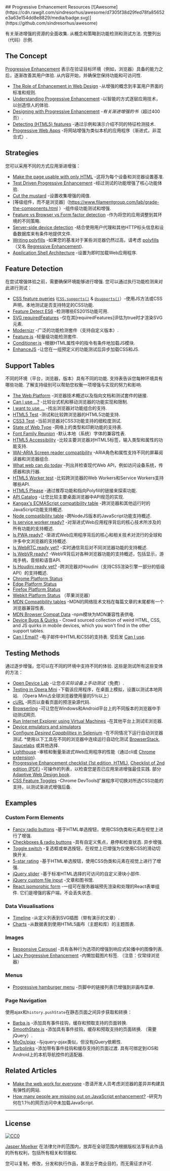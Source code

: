 <div class="github-widget" data-repo="jbmoelker/progressive-enhancement-resources"></div>
<script async src="https://pagead2.googlesyndication.com/pagead/js/adsbygoogle.js"></script><ins class="adsbygoogle" style="display:block" data-ad-client="ca-pub-6890694312814945" data-ad-slot="5473692530" data-ad-format="auto"  data-full-width-responsive="true"></ins><script>(adsbygoogle = window.adsbygoogle || []).push({});</script>
## Progressive Enhancement Resources [![Awesome](https://cdn.rawgit.com/sindresorhus/awesome/d7305f38d29fed78fa85652e3a63e154dd8e8829/media/badge.svg)](https://github.com/sindresorhus/awesome)

有关渐进增强的资源的全面收集. 从概念和策略到功能检测和测试方法. 完整列出（代码）示例.





## The Concept

[Progressive Enhancement](https://en.wikipedia.org/wiki/Progressive_enhancement) 表示在验证目标环境（例如，浏览器）具备的能力之后，逐渐改善其用户体验. 从内容开始，并确保您保持功能和可访问性.

* [The Role of Enhancement in Web Design](https://www.nngroup.com/articles/enhancement/) -从增强的概念到丰富用户界面的标准和规则.
* [Understanding Progressive Enhancement](http://alistapart.com/article/understandingprogressiveenhancement) -以智能的方式逐层应用技术，以创造惊人的体验.
* [Designing with Progressive Enhancement](https://www.filamentgroup.com/dwpe/) -*有关渐进增强的书*（超过400页）.
* [Detecting (HTML5) features](http://diveinto.html5doctor.com/detect.html) -通过示例和演示介绍不同的特征检测技术. 
* [Progressive Web Apps](https://infrequently.org/2015/06/progressive-apps-escaping-tabs-without-losing-our-soul/) -将网站增强为类似本机的应用程序（渐进式，非混合式）.


## Strategies

您可以采用不同的方式应用渐进增强：

* [Make the page usable with only HTML](https://www.gov.uk/service-manual/technology/using-progressive-enhancement#make-the-page-usable-with-only-html) -这将为每个设备和浏览器设置基准.
* [Test Driven Progressive Enhancement](http://alistapart.com/article/testdriven) -经过测试的功能增强了核心功能体验.
* [Cut the mustard](http://responsivenews.co.uk/post/18948466399/cutting-the-mustard) -设置收集增强的阈值.
* [等级组件，而不是浏览器]（https://www.filamentgroup.com/lab/grade-the-components.html
）-组件级功能测试和增强.
* [Feature vs Browser vs Form factor detection](http://www.html5rocks.com/en/tutorials/detection/) -作为将您的应用调整到其环境的不同策略.
* [Server-side device detection](https://www.smashingmagazine.com/2014/07/server-side-device-detection-with-javascript/) -结合使用用户代理和其他HTTP标头信息和设备数据库来有条件地提供文件.
* [Writing polyfills](https://addyosmani.com/blog/writing-polyfills/) -如果您的基准对于某些浏览器仍然过高，请考虑 [polyfills](https://remysharp.com/2010/10/08/what-is-a-polyfill) （又名 [Regressive Enhancement](https://twitter.com/SlexAxton/status/25600963629)).
* [Application Shell Architecture](https://medium.com/google-developers/instant-loading-web-apps-with-an-application-shell-architecture-7c0c2f10c73) -设置为即时加载Web应用程序.


## Feature Detection

在尝试增强体验之前，需要确保环境能够进行增强. 您可以通过执行功能检测来对此进行测试：

* [CSS feature queries](https://www.sitepoint.com/an-introduction-to-css-supports-rule-feature-queries/) ([`CSS.supports()`](https://developer.mozilla.org/en/docs/Web/API/CSS/supports) & [`@supports()`](https://developer.mozilla.org/en-US/docs/Web/CSS/@supports)）-使用JS方法或CSS声明，本地测试是否支持特定的CSS功能.
* [Feature Detect ES6](https://www.npmjs.com/package/feature-detect-es6) -检测哪些ES2015功能可用.
* [SVG requiredFeatures](https://developer.mozilla.org/en-US/docs/Web/SVG/Attribute/requiredFeatures) -仅在其[requiredFeatures]评估为true时才渲染SVG元素.
* [Modernizr](https://modernizr.com/) -广泛的功能检测套件（支持自定义版本）.
* [Feature.js](http://featurejs.com/) -轻量级功能检测套件.
* [Conditioner.js](http://conditionerjs.com/) -根据HTML属性中的指令有条件地加载JS模块.
* [EnhanceJS](https://www.filamentgroup.com/lab/introducing-enhancejs-smarter-safer-apply-progressive-enhancement.html) -让您在一组预定义的功能测试后异步加载CSS和JS.


## Support Tables

不同的环境（平台，浏览器，版本）具有不同的功能. 支持表告诉您每种环境具有哪些功能. 了解支持级别可以帮助您权衡一项增强与实现的努力和影响.

* [The Web Platform](https://platform.html5.org/) -浏览器技术概述以及指向文档和测试套件的链接.
* [Can I use ...?](http://caniuse.com/) -比较台式机和移动浏览器的功能实现和限制.
* [I want to use ...](http://www.iwanttouse.com/) -找出浏览器对功能组合的支持.
* [HTML5 Test](http://html5test.com/) -测试和比较跨浏览器的HTML5功能支持.
* [CSS3 Test](http://css3test.com/) -当前浏览器对CSS3功能支持的细粒度测试.
* [State of Web Type](https://github.com/bramstein/stateofwebtype) -网络上的类型和印刷功能的支持表.
* [Font Family Reunion](http://fontfamily.io/) -默认本地（系统）字体的兼容性表.
* [HTML5 Accessibility](http://html5accessibility.com/) -比较主要浏览器对HTML5标签，输入类型和属性的功能支持. 
* [WAI-ARIA Screen reader compatibility](https://www.powermapper.com/tests/screen-readers/aria/) -ARIA角色和属性支持不同的屏幕阅读器和浏览器组合.
* [What web can do today](https://whatwebcando.today/) -列出并检查现代Web API，例如访问设备系统，传感器和执行器.
* [HTML5 Worker test](https://nolanlawson.github.io/html5workertest/) -比较跨浏览器的Web Workers和Service Workers支持哪些API.
* [HTML5 Please](http://html5please.com/) -通过推荐功能和指向Polyfill的链接来探索功能.
* [API Catalog](https://developer.microsoft.com/en-us/microsoft-edge/platform/catalog/) -让您比较主要桌面浏览器中API规范的实现.
* [Kangax's ECMAScript compatibility table](http://kangax.github.io/compat-table/) -跨浏览器和其他运行时的JavaScript功能支持概述.
* [Node compatibility table](http://node.green/) -跨NodeJS版本的JavaScript功能支持概述.
* [Is service worker ready?](https://jakearchibald.github.io/isserviceworkerready/) -对渐进式Web应用程序背后的核心技术所涉及的所有功能的支持概述.
* [Is PWA ready?](https://ispwaready.toxicjohann.com/) -渐进式Web应用程序背后的核心和相关技术对流行的全球和许多中文浏览器的支持概述.
* [Is WebRTC ready yet?](http://iswebrtcreadyyet.com/) -实时通信背后对不同浏览器功能的支持概述.
* [Is WebVR ready?](https://iswebvrready.org/) -WebVR背后对各种浏览器功能的支持概述，包括显示，游戏手柄，音频和语音API.
* [Is Houdini ready yet?](https://ishoudinireadyyet.com/) -跨浏览器对Houdini（支持CSS渲染引擎一部分的低级API）的支持概述.
* [Chrome Platform Status](https://www.chromestatus.com/features)
* [Edge Platform Status](https://developer.microsoft.com/en-us/microsoft-edge/platform/status/)
* [Firefox Platform Status](https://platform-status.mozilla.org/)
* [Webkit Platform Status](https://webkit.org/status/) （苹果浏览器）
* [MDN Compatibility tables](https://developer.mozilla.org/en-US/docs/MDN/Contribute/Structures/Compatibility_tables) -MDN的网络技术文档在每篇文章的末尾都有一个浏览器兼容性表.
* [MDN Browser Compat Data](https://github.com/mdn/browser-compat-data) -npm模块为MDN兼容性表供电.
* [Device Bugs & Quirks](https://github.com/scottjehl/Device-Bugs) - Crowd sourced collection of weird HTML, CSS, and JS quirks in mobile devices, which you won't find in the other support tables.
* [Can I Email?](https://www.caniemail.com/)  -电子邮件中HTML和CSS的支持表. 受启发 [Can I use](http://caniuse.com/).


## Testing Methods

通过逐步增强，您可以在不同的环境中支持不同的体验. 这些是测试所有这些变体的方法：

* [Open Device Lab](https://opendevicelab.com/) -让您*在实际设备上手动测试*（免费）.
* [Testing in Opera Mini](https://dev.opera.com/articles/making-sites-work-opera-mini/#testing-in-opera-mini)  -下载该应用程序，在桌面上模拟，设置以测试本地网站.  （Opera Mini占全球浏览器使用量的5％以上）
* [cURL](https://curl.haxx.se/docs/manual.html) -网页以查看页面的预渲染源代码.
* [Browserling](https://www.browserling.com/) -可让您在Windows和Android平台上的不同版本的浏览器中手动测试网页.
* [Run Internet Explorer using Virtual Machines](https://developer.microsoft.com/en-us/microsoft-edge/tools/vms/mac/) -在其他平台上测试IE浏览器.
* [Device emulators and simulators](https://developers.google.com/web/tools/chrome-devtools/iterate/device-mode/testing-other-browsers?hl=en#device-emulators-and-simulators)
* [Configure *Desired Capabilities* in Selenium](https://github.com/SeleniumHQ/selenium/wiki/DesiredCapabilities) -在不同情况下运行自动浏览器测试.
*使用以下工具在不同的浏览器中连续运行自动化测试 [BrowserStack](https://www.browserstack.com/), [Saucelabs](https://saucelabs.com/) 或其他选择.
* [Lighthouse](https://github.com/GoogleChrome/lighthouse) -审核和衡量渐进式Web应用程序的性能（通过cli或 [Chrome extension](https://chrome.google.com/webstore/detail/lighthouse/blipmdconlkpinefehnmjammfjpmpbjk)).
* [Progressive Enhancement checklist (1st edition, HTML)](http://adaptivewebdesign.info/1st-edition/read/chapter-6.html#the-progressive-enhancement-checklist), [Checklist of 2nd edition (PDF)](http://adaptivewebdesign.info/2nd-edition/checklist.pdf)  -可操作的列表，以检查您是否已应用渐进增强最佳实践. 部分 [Adaptive Web Design book](http://adaptivewebdesign.info/).
* [CSS Feature Toggles](https://chrome.google.com/webstore/detail/css-feature-toggles/aeinmfddnniiloadoappmdnffcbffnjg) -Chrome DevTools扩展程序可切换对所选CSS功能的支持，以测试渐进式增强后备.


## Examples

### Custom Form Elements

* [Fancy radio buttons](https://www.sitepoint.com/replacing-radio-buttons-without-replacing-radio-buttons/) -基于HTML单选按钮，使用CSS伪类和元素在视觉上进行了增强.
* [Checkboxes & radio buttons](https://www.filamentgroup.com/dwpe/checkbox-radiobutton/)  -具有自定义焦点，悬停和检查状态. 异步增强.
* [Toggle switch](https://ghinda.net/css-toggle-switch/) -复选框或单选按钮，在视觉上已增强为仅使用CSS的滑动切换开关.
* [5-star rating](http://lea.verou.me/2011/08/accessible-star-rating-widget-with-pure-css/) -基于HTML单选按钮，使用CSS伪类和元素在视觉上进行了增强.
* [jQuery slider](https://github.com/filamentgroup/jQuery-Slider) -基于标准HTML选择的可访问的自定义滑块小部件.
* [jQuery custom file input](https://www.filamentgroup.com/lab/jquery-custom-file-input-book-designing-with-progressive-enhancement.html) -文章和图书馆.
* [React isomorphic form](https://github.com/ghengeveld/react-isomorphic-form/)  -一组可在服务器端预先渲染和处理的React表单组件. 它们是增强的客户端，不会丢失状态.

### Data Visualisations

* [Timeline](https://css-tricks.com/progressive-enhancement-data-visualizations/) -从定义列表到SVG插图（带有演示的文章）.
* [Charts](https://www.filamentgroup.com/lab/update-to-jquery-visualize-accessible-charts-with-html5-from-designing-with.html) -从数据表到使用HTML5画布（主题和库）的主题图表.

### Images

* [Responsive Carousel](http://filamentgroup.github.io/responsive-carousel/test/functional/fade-auto.html) -具有各种行为选项的增强到响应式轮播中的图像列表.
* [Lazy Progressive Enhancement](https://github.com/tvler/lazy-progressive-enhancement)  -内懒加载图片<noscript>标签.  （注意：仅常绿浏览器）

### Menus

* [Progressive hamburger menu](http://heydonworks.com/practical_aria_examples/#hamburger) -页脚中的链接列表已增强到非画布菜单.

### Page Navigation

使用ajax和`history.pushState`在静态页面之间异步获取和转换：

* [Barba.js](http://barbajs.org/) -添加具有事件挂钩，缓存和预取支持的页面转换.
* [SmoothState.js](https://github.com/miguel-perez/smoothState.js)  -添加具有事件挂钩，缓存和预取支持的页面转换.  （需要jQuery）.
* [MoOx/pjax](https://github.com/MoOx/pjax) -与jquery-pjax类似，但没有jQuery依赖性.
* [Turbolinks](https://github.com/turbolinks/turbolinks)  -添加带有事件挂钩和缓存支持的页面过渡. 具有可绑定到iOS和Android上的本机导航控件的适配器.


## Related Articles

* [Make the web work for everyone](https://hacks.mozilla.org/2016/07/make-the-web-work-for-everyone/) -恳请开发人员考虑浏览器的差异并构建具有弹性的网站.
* [How many people are missing out on JavaScript enhancement?](https://gds.blog.gov.uk/2013/10/21/how-many-people-are-missing-out-on-javascript-enhancement/) -研究为何在1.1％的网页访问中未加载JavaScript. 

---

## License

[![CC0](http://mirrors.creativecommons.org/presskit/buttons/88x31/svg/cc-zero.svg)](https://creativecommons.org/publicdomain/zero/1.0/)

[Jasper Moelker](https://twitter.com/jbmoelker) 在法律允许的范围内，放弃在全球范围内根据版权法享有此作品的所有权利，包括所有相关和邻接权.

您可以复制，修改，分发和执行作品，甚至出于商业目的，而无需征求许可.
